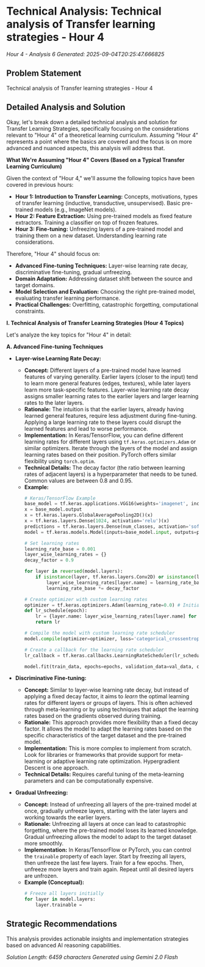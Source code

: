 # Technical Analysis: Technical analysis of Transfer learning strategies - Hour 4
*Hour 4 - Analysis 6*
*Generated: 2025-09-04T20:25:47.666825*

## Problem Statement
Technical analysis of Transfer learning strategies - Hour 4

## Detailed Analysis and Solution
Okay, let's break down a detailed technical analysis and solution for Transfer Learning Strategies, specifically focusing on the considerations relevant to "Hour 4" of a theoretical learning curriculum. Assuming "Hour 4" represents a point where the basics are covered and the focus is on more advanced and nuanced aspects, this analysis will address that.

**What We're Assuming "Hour 4" Covers (Based on a Typical Transfer Learning Curriculum)**

Given the context of "Hour 4," we'll assume the following topics have been covered in previous hours:

*   **Hour 1: Introduction to Transfer Learning:**  Concepts, motivations, types of transfer learning (inductive, transductive, unsupervised).  Basic pre-trained models (e.g., ImageNet models).
*   **Hour 2: Feature Extraction:** Using pre-trained models as fixed feature extractors.  Training a classifier on top of frozen features.
*   **Hour 3: Fine-tuning:**  Unfreezing layers of a pre-trained model and training them on a new dataset.  Understanding learning rate considerations.

Therefore, "Hour 4" should focus on:

*   **Advanced Fine-tuning Techniques:**  Layer-wise learning rate decay, discriminative fine-tuning, gradual unfreezing.
*   **Domain Adaptation:**  Addressing dataset shift between the source and target domains.
*   **Model Selection and Evaluation:** Choosing the right pre-trained model, evaluating transfer learning performance.
*   **Practical Challenges:**  Overfitting, catastrophic forgetting, computational constraints.

**I. Technical Analysis of Transfer Learning Strategies (Hour 4 Topics)**

Let's analyze the key topics for "Hour 4" in detail:

**A. Advanced Fine-tuning Techniques**

*   **Layer-wise Learning Rate Decay:**
    *   **Concept:**  Different layers of a pre-trained model have learned features of varying generality. Earlier layers (closer to the input) tend to learn more general features (edges, textures), while later layers learn more task-specific features. Layer-wise learning rate decay assigns smaller learning rates to the earlier layers and larger learning rates to the later layers.
    *   **Rationale:** The intuition is that the earlier layers, already having learned general features, require less adjustment during fine-tuning.  Applying a large learning rate to these layers could disrupt the learned features and lead to worse performance.
    *   **Implementation:**  In Keras/TensorFlow, you can define different learning rates for different layers using `tf.keras.optimizers.Adam` or similar optimizers.  Iterate through the layers of the model and assign learning rates based on their position.  PyTorch offers similar flexibility using `torch.optim`.
    *   **Technical Details:**  The decay factor (the ratio between learning rates of adjacent layers) is a hyperparameter that needs to be tuned. Common values are between 0.8 and 0.95.
    *   **Example:**
        ```python
        # Keras/TensorFlow Example
        base_model = tf.keras.applications.VGG16(weights='imagenet', include_top=False, input_shape=(224, 224, 3))
        x = base_model.output
        x = tf.keras.layers.GlobalAveragePooling2D()(x)
        x = tf.keras.layers.Dense(1024, activation='relu')(x)
        predictions = tf.keras.layers.Dense(num_classes, activation='softmax')(x)
        model = tf.keras.models.Model(inputs=base_model.input, outputs=predictions)

        # Set learning rates
        learning_rate_base = 0.001
        layer_wise_learning_rates = {}
        decay_factor = 0.9

        for layer in reversed(model.layers):
            if isinstance(layer, tf.keras.layers.Conv2D) or isinstance(layer, tf.keras.layers.Dense):
                layer_wise_learning_rates[layer.name] = learning_rate_base
                learning_rate_base *= decay_factor

        # Create optimizer with custom learning rates
        optimizer = tf.keras.optimizers.Adam(learning_rate=0.0) # Initial LR is a dummy value
        def lr_schedule(epoch):
            lr = {layer.name: layer_wise_learning_rates[layer.name] for layer in model.layers if layer.trainable and (isinstance(layer, tf.keras.layers.Conv2D) or isinstance(layer, tf.keras.layers.Dense))}
            return lr

        # Compile the model with custom learning rate scheduler
        model.compile(optimizer=optimizer, loss='categorical_crossentropy', metrics=['accuracy'])

        # Create a callback for the learning rate scheduler
        lr_callback = tf.keras.callbacks.LearningRateScheduler(lr_schedule)

        model.fit(train_data, epochs=epochs, validation_data=val_data, callbacks=[lr_callback])
        ```

*   **Discriminative Fine-tuning:**
    *   **Concept:**  Similar to layer-wise learning rate decay, but instead of applying a fixed decay factor, it aims to *learn* the optimal learning rates for different layers or groups of layers.  This is often achieved through meta-learning or by using techniques that adapt the learning rates based on the gradients observed during training.
    *   **Rationale:**  This approach provides more flexibility than a fixed decay factor. It allows the model to adapt the learning rates based on the specific characteristics of the target dataset and the pre-trained model.
    *   **Implementation:**  This is more complex to implement from scratch.  Look for libraries or frameworks that provide support for meta-learning or adaptive learning rate optimization.  Hypergradient Descent is one approach.
    *   **Technical Details:**  Requires careful tuning of the meta-learning parameters and can be computationally expensive.

*   **Gradual Unfreezing:**
    *   **Concept:**  Instead of unfreezing all layers of the pre-trained model at once, gradually unfreeze layers, starting with the later layers and working towards the earlier layers.
    *   **Rationale:**  Unfreezing all layers at once can lead to catastrophic forgetting, where the pre-trained model loses its learned knowledge. Gradual unfreezing allows the model to adapt to the target dataset more smoothly.
    *   **Implementation:**  In Keras/TensorFlow or PyTorch, you can control the `trainable` property of each layer.  Start by freezing all layers, then unfreeze the last few layers. Train for a few epochs.  Then, unfreeze more layers and train again.  Repeat until all desired layers are unfrozen.
    *   **Example (Conceptual):**
        ```python
        # Freeze all layers initially
        for layer in model.layers:
            layer.trainable =

## Strategic Recommendations
This analysis provides actionable insights and implementation strategies
based on advanced AI reasoning capabilities.

*Solution Length: 6459 characters*
*Generated using Gemini 2.0 Flash*
